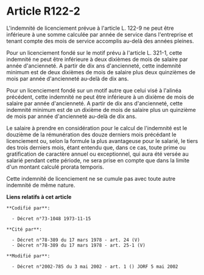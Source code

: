 # Article R122-2

L'indemnité de licenciement prévue à l'article L. 122-9 ne peut être inférieure à une somme calculée par année de service
dans l'entreprise et tenant compte des mois de service accomplis au-delà des années pleines.

Pour un licenciement fondé sur le motif prévu à l'article L. 321-1, cette indemnité ne peut être inférieure à deux dixièmes
de mois de salaire par année d'ancienneté. A partir de dix ans d'ancienneté, cette indemnité minimum est de deux dixièmes de
mois de salaire plus deux quinzièmes de mois par année d'ancienneté au-delà de dix ans.

Pour un licenciement fondé sur un motif autre que celui visé à l'alinéa précédent, cette indemnité ne peut être inférieure à
un dixième de mois de salaire par année d'ancienneté. A partir de dix ans d'ancienneté, cette indemnité minimum est de un
dixième de mois de salaire plus un quinzième de mois par année d'ancienneté au-delà de dix ans.

Le salaire à prendre en considération pour le calcul de l'indemnité est le douzième de la rémunération des douze derniers
mois précédant le licenciement ou, selon la formule la plus avantageuse pour le salarié, le tiers des trois derniers mois,
étant entendu que, dans ce cas, toute prime ou gratification de caractère annuel ou exceptionnel, qui aura été versée au
salarié pendant cette période, ne sera prise en compte que dans la limite d'un montant calculé prorata temporis.

Cette indemnité de licenciement ne se cumule pas avec toute autre indemnité de même nature.

**Liens relatifs à cet article**

	**Codifié par**:

	  - Décret n°73-1048 1973-11-15

	**Cité par**:

	  - Décret n°78-389 du 17 mars 1978 - art. 24 (V)
	  - Décret n°78-389 du 17 mars 1978 - art. 25-1 (V)

	**Modifié par**:

	  - Décret n°2002-785 du 3 mai 2002 - art. 1 () JORF 5 mai 2002
